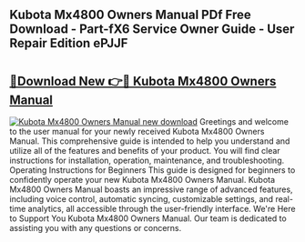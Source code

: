 ## Kubota Mx4800 Owners Manual PDf Free Download - Part-fX6 Service Owner Guide - User Repair Edition ePJJF

# <h2><a href="http://bc88840.oget.top/?id=Kubota+Mx4800+Owners+Manual">🔗Download New 👉🔴 Kubota Mx4800 Owners Manual</a></h2>

[![Kubota Mx4800 Owners Manual new download](https://i.imgur.com/5g1atiW.png)](http://bc88840.oget.top/?id=Kubota+Mx4800+Owners+Manual)
Greetings and welcome to the user manual for your newly received Kubota Mx4800 Owners Manual. This comprehensive guide is intended to help you understand and utilize all of the features and benefits of your product. You will find clear instructions for installation, operation, maintenance, and troubleshooting. Operating Instructions for Beginners This guide is designed for beginners to confidently operate your new Kubota Mx4800 Owners Manual. Kubota Mx4800 Owners Manual boasts an impressive range of advanced features, including voice control, automatic syncing, customizable settings, and real-time analytics, all accessible through the user-friendly interface. We're Here to Support You Kubota Mx4800 Owners Manual. Our team is dedicated to assisting you with any questions or concerns.
